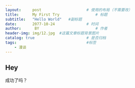 ```yaml
---
layout:     post   				    # 使用的布局（不需要改）
title:      My First Try 				# 标题 
subtitle:   "Hello World"   #副标题
date:       2077-10-24				# 时间
author:      BY 						# 作者
header-img: img/12.jpg 	#这篇文章标题背景图片
catalog: true 						# 是否归档
tags:								#标签
    - 漫谈
---
```


## Hey
成功了吗？
